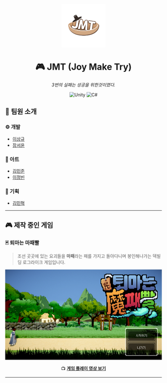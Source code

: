 <p align="center">
  <img src="../Images/JMT.png" alt="JMT Logo" width="140" height="140"/>
</p>

<h1 align="center">🎮 JMT (Joy Make Try)</h1>
<p align="center"><em>3번의 실패는 성공을 위한것이였다.</em></p>

<p align="center">
  <img src="https://img.shields.io/badge/Unity-2024-blue?logo=unity&logoColor=white" alt="Unity"/>
  <img src="https://img.shields.io/badge/C%23-Modern-red?logo=c-sharp&logoColor=white" alt="C#"/>
</p>

## 👥 팀원 소개

### ⚙️ 개발
- [이상규](https://ggm.gondr.net/user/profile/223)
- [장서윤](https://ggm.gondr.net/user/profile/280)

### 🎨 아트
- [김민준](https://ggm.gondr.net/user/profile/315)
- [이정빈](https://ggm.gondr.net/user/profile/244)

### 📝 기획
- [김민혁](https://ggm.gondr.net/user/profile/281)

---

## 🎮 제작 중인 게임
### 🃏 **퇴마는 마패빨**
> 조선 곳곳에 있는 요괴들을 **마패**라는 패를 가지고 돌아다니며 봉인해나가는 덱빌딩 로그라이크 게임입니다.

<p align="center">
  <img src="../Images/타이틀.png" alt="마패빨" width="512" height="290"/>
</p>

<p align="center">
  📺 <a href="https://www.youtube.com/watch?v=vZCT8YvepV0"><b>게임 플레이 영상 보기</b></a>
</p>

---
